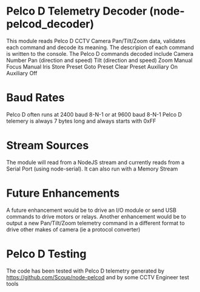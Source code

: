 # Pelco D Telemetry Decoder (node-pelcod_decoder)

This module reads Pelco D CCTV Camera Pan/Tilt/Zoom data, validates each command and decode its meaning.
The descripion of each command is written to the console. The Pelco D commands decoded include
  Camera Number
  Pan  (direction and speed)
  Tilt (direction and speed)
  Zoom
  Manual Focus
  Manual Iris
  Store Preset
  Goto Preset
  Clear Preset
  Auxiliary On
  Auxiliary Off

# Baud Rates
Pelco D often runs at 2400 baud 8-N-1 or at 9600 baud 8-N-1
Pelco D telemery is always 7 bytes long and always starts with 0xFF

# Stream Sources
The module will read from a NodeJS stream and currently reads from a Serial Port (using node-serial). It can also run with a Memory Stream

# Future Enhancements
A future enhancement would be to drive an I/O module or send USB commands to drive motors or relays.
Another enhancement would be to output a new Pan/Tilt/Zoom telemetry command in a different format to drive other makes of camera (ie a protocol converter)

# Pelco D Testing
The code has been tested with Pelco D telemetry generated by https://github.com/Scoup/node-pelcod and by some CCTV Engineer test tools
